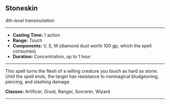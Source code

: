 ﻿## Stoneskin
*4th-level transmutation*
___
- **Casting Time:** 1 action
- **Range:** Touch
- **Components:** V, S, M (diamond dust worth 100 gp, which the spell consumes)
- **Duration:** Concentration, up to 1 hour

---
This spell turns the flesh of a willing creature you touch as hard as stone. Until the spell ends, the target has resistance to nonmagical bludgeoning, piercing, and slashing damage.

**Classes:** Artificer, Druid, Ranger, Sorcerer, Wizard


---
